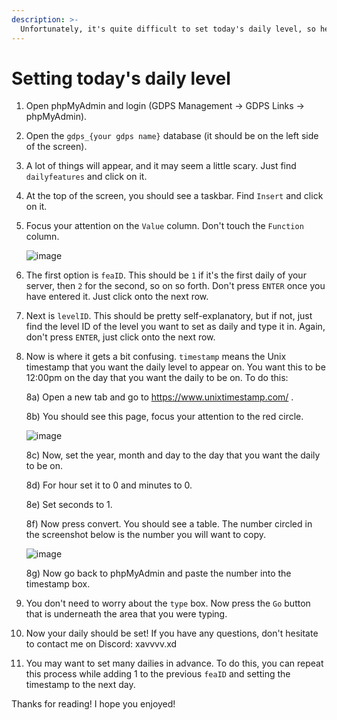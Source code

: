 ```yaml
---
description: >-
  Unfortunately, it's quite difficult to set today's daily level, so here's a step by step tutorial.
---
```


# Setting today's daily level

1. Open phpMyAdmin and login (GDPS Management -> GDPS Links -> phpMyAdmin).

2. Open the `gdps_{your gdps name}` database (it should be on the left side of the screen).

3. A lot of things will appear, and it may seem a little scary. Just find `dailyfeatures` and click on it.

4. At the top of the screen, you should see a taskbar. Find `Insert` and click on it.

5. Focus your attention on the `Value` column. Don't touch the `Function` column.

   ![image](https://github.com/xavwashere/community-guide/assets/97399129/bde9ef22-3a18-41df-8072-8b705ee26640)


7. The first option is `feaID`. This should be `1` if it's the first daily of your server, then `2` for the second, so on so forth. Don't press `ENTER` once you have entered it. Just click onto the next row.

8. Next is `levelID`. This should be pretty self-explanatory, but if not, just find the level ID of the level you want to set as daily and type it in. Again, don't press `ENTER`, just click onto the next row.

9. Now is where it gets a bit confusing. `timestamp` means the Unix timestamp that you want the daily level to appear on. You want this to be 12:00pm on the day that you want the daily to be on. To do this:
   
   8a) Open a new tab and go to https://www.unixtimestamp.com/ .
   
   8b) You should see this page, focus your attention to the red circle.
   
   ![image](https://github.com/xavwashere/community-guide/assets/97399129/bac3d1c9-e691-44d4-a697-d0d72a751c6d)
   
   8c) Now, set the year, month and day to the day that you want the daily to be on.
   
   8d) For hour set it to 0 and minutes to 0.
   
   8e) Set seconds to 1.
   
   8f) Now press convert. You should see a table. The number circled in the screenshot below is the number you will want to copy.
   
    ![image](https://github.com/xavwashere/community-guide/assets/97399129/6acc5b40-4447-49f1-99f5-69a67f6bd4dd)
   
   8g) Now go back to phpMyAdmin and paste the number into the timestamp box.

10. You don't need to worry about the `type` box. Now press the `Go` button that is underneath the area that you were typing.

11. Now your daily should be set! If you have any questions, don't hesitate to contact me on Discord: xavvvv.xd

12. You may want to set many dailies in advance. To do this, you can repeat this process while adding 1 to the previous `feaID` and setting the timestamp to the next day.
    
Thanks for reading! I hope you enjoyed!
